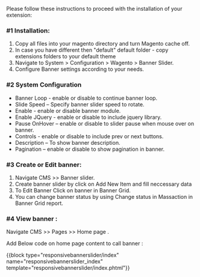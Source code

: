 Please follow these instructions to proceed with the installation of your extension:

### #1 Installation:

1. Copy all files into your magento directory and turn Magento cache off. 
1. In case you have different then "default" default folder - copy extensions folders to your default theme 
1. Navigate to System > Configuration > Wagento > Banner Slider. 
1. Configure Banner settings according to your needs.
### #2 System Configuration

- Banner Loop - enable or disable to continue banner loop.
- Slide Speed – Specify banner slider speed to rotate.
- Enable - enable or disable banner module.
- Enable JQuery - enable or disable to include jquery library.
- Pause OnHover – enable or disable to slider pause when mouse over on banner. 
- Controls - enable or disable to include prev or next buttons.
- Description – To show banner description.
- Pagination – enable or disable to show pagination in banner.
### #3 Create or Edit banner:

1. Navigate CMS >> Banner slider.
1. Create banner slider by click on Add New Item and fill neccessary data
1. To Edit Banner Click on banner in Banner Grid.
1. You can change banner status by using Change status in Massaction in Banner Grid report.

### #4 View banner :

Navigate CMS >> Pages >> Home page .

Add Below code on home page content to call banner :

{{block type="responsivebannerslider/index" name="responsivebannerslider_index" template="responsivebannerslider/index.phtml"}}

